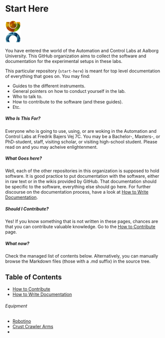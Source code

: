 # Start Here
<img src="images/CA logo.png" alt="CA Logo" width= "50px"/>

You have entered the world of the Automation and Control Labs at Aalborg University. This GitHub organization aims to collect the software and documentation for the experimental setups in these labs.

This particular repository (`start-here`) is meant for top level documentation of everything that goes on. You may find:
- Guides to the different instruments.
- General pointers on how to conduct yourself in the lab.
- Who to talk to.
- How to contribute to the software (and these guides).
- Etc.

##### Who Is This For?
Everyone who is going to use, using, or are woking in the Automation and Control Labs at Fredrik Bajers Vej 7C. You may be a Bachelor-, Masters-, or PhD-student, staff, visiting scholar, or visiting high-school student. Please read on and you may acheive enlightenment.

##### What Goes here?
Well, each of the other repositories in this organization is supposed to hold software. It is good practice to put documentation with the software, either in raw text or in the wikis provided by GitHub. That documentation should be specific to the software, everything else should go here. For further discourse on the documentation process, have a look at [How to Write Documentation](how-to-document.md).

##### Should I Contribute?
Yes! If you know something that is not written in these pages, chances are that you can contribute valuable knowledge. Go to the [How to Contribute](how-to-contribute.md) page.

##### What now?
Check the managed list of contents below. Alternatively, you can manually browse the Markdown files (those with a .md suffix) in the source tree.

## Table of Contents
- [How to Contribute](how-to-contribute.md)
- [How to Write Documentation](how-to-document.md)

###### Equipment
- [Robotino](robotino/readme.md)
- [Crust Crawler Arms](crust-crawler-arms/readme.md)
- 
